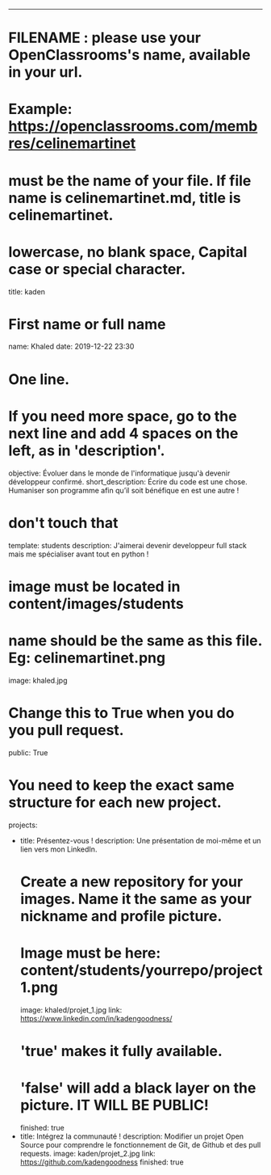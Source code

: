 ---

# FILENAME : please use your OpenClassrooms's name, available in your url.
# Example: https://openclassrooms.com/membres/celinemartinet
# must be the name of your file. If file name is celinemartinet.md, title is celinemartinet.
# lowercase, no blank space, Capital case or special character.
title: kaden

# First name or full name
name: Khaled
date: 2019-12-22 23:30

# One line.
# If you need more space, go to the next line and add 4 spaces on the left, as in 'description'.
objective: Évoluer dans le monde de l'informatique jusqu'à devenir développeur confirmé.
short_description: Écrire du code est une chose. Humaniser son programme afin qu’il soit bénéfique en est une autre !

# don't touch that
template: students
description:
    J'aimerai devenir developpeur full stack mais me spécialiser avant tout en python !

# image must be located in content/images/students
# name should be the same as this file. Eg: celinemartinet.png
image: khaled.jpg

# Change this to True when you do you pull request.
public: True

# You need to keep the exact same structure for each new project.
projects:
  - title: Présentez-vous !
    description: Une présentation de moi-même et un lien vers mon LinkedIn.
    # Create a new repository for your images. Name it the same as your nickname and profile picture.
    # Image must be here: content/students/yourrepo/project1.png
    image: khaled/projet_1.jpg
    link: https://www.linkedin.com/in/kadengoodness/
    # 'true' makes it fully available.
    # 'false' will add a black layer on the picture. IT WILL BE PUBLIC!
    finished: true
  - title: Intégrez la communauté !
    description: Modifier un projet Open Source pour comprendre le fonctionnement de Git, de Github et des pull requests. 
    image: kaden/projet_2.jpg
    link: https://github.com/kadengoodness
    finished: true